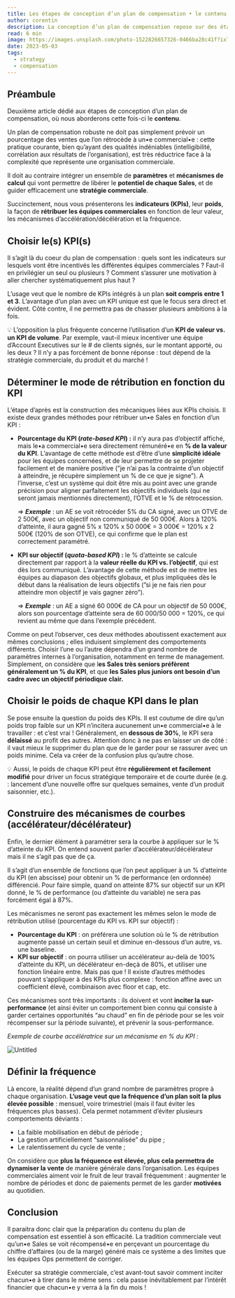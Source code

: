```yaml
---
title: Les étapes de conception d’un plan de compensation • le contenu
author: corentin
description: La conception d’un plan de compensation repose sur des étapes indispensables. En effet, nombreux sont les plans imparfaits voire inefficaces qui ont négligé certaines règles, ou qui sont fondés sur des schémas inadaptés. Voici donc une série d’articles qui vous permettra de comprendre en détail ces étapes. Dans ce second article, on aborde le sujet du contenu du plan de compensation ; les indicateurs, les méthodes de rétribution, les mécanismes de courbes, et bien d’autres sujets.
read: 6 min
image: https://images.unsplash.com/photo-1522826657326-0466ba28c41f?ixlib=rb-4.0.3&q=85&fm=jpg&crop=entropy&cs=srgb&w=1200
date: 2023-05-03
tags:
  - strategy
  - compensation
---
```


## Préambule

Deuxième article dédié aux étapes de conception d’un plan de compensation, où nous aborderons cette
fois-ci le **contenu**.

Un plan de compensation robuste ne doit pas simplement prévoir un pourcentage des ventes que l’on
rétrocède à un•e commercial•e : cette pratique courante, bien qu’ayant des qualités indéniables
(intelligibilité, corrélation aux résultats de l’organisation), est très réductrice face à la
complexité que représente une organisation commerciale.

Il doit au contraire intégrer un ensemble de **paramètres** et **mécanismes de calcul** qui vont
permettre de libérer le **potentiel de chaque Sales**, et de guider efficacement une **stratégie
commerciale**.

Succinctement, nous vous présenterons les **indicateurs (KPIs)**, leur **poids**, la façon de
**rétribuer les équipes commerciales** en fonction de leur valeur, les mécanismes
d’accélération/décélération et la fréquence.

## Choisir le(s) KPI(s)

Il s’agit là du coeur du plan de compensation : quels sont les indicateurs sur lesquels vont être
incentivés les différentes équipes commerciales ? Faut-il en privilégier un seul ou plusieurs ?
Comment s’assurer une motivation à aller chercher systématiquement plus haut ?

L’usage veut que le nombre de KPIs intégrés à un plan **soit compris entre 1 et 3**. L’avantage d’un
plan avec un KPI unique est que le focus sera direct et évident. Côté contre, il ne permettra pas de
chasser plusieurs ambitions à la fois.

💡 L’opposition la plus fréquente concerne l’utilisation d’un **KPI de valeur vs. un KPI de
volume**. Par exemple, vaut-il mieux incentiver une équipe d’Account Executives sur le # de
clients signés, sur le montant apporté, ou les deux ? Il n’y a pas forcément de bonne réponse :
tout dépend de la stratégie commerciale, du produit et du marché !

## Déterminer le mode de rétribution en fonction du KPI

L’étape d’après est la construction des mécaniques liées aux KPIs choisis. Il existe deux grandes
méthodes pour rétribuer un•e Sales en fonction d’un KPI :

- **Pourcentage du KPI (_rate-based KPI_) :** il n’y aura pas d’objectif affiché, mais le•a
  commercial•e sera directement rémunéré•e en **% de la valeur du KPI**. L’avantage de cette méthode
  est d’être d’une **simplicité idéale** pour les équipes concernées, et de leur permettre de se
  projeter facilement et de manière positive (”je n’ai pas la contrainte d’un objectif à atteindre,
  je récupère simplement un % de ce que je signe”). A l’inverse, c’est un système qui doit être mis
  au point avec une grande précision pour aligner parfaitement les objectifs individuels (qui ne
  seront jamais mentionnés directement), l’OTVE et le % de rétrocession.

  ⇒ **_Exemple_** : un AE se voit rétrocéder 5% du CA signé, avec un OTVE de 2 500€, avec un
  objectif non communiqué de 50 000€. Alors à 120% d’atteinte, il aura gagné 5% x 120% x 50 000€ = 3
  000€ = 120% x 2 500€ (120% de son OTVE), ce qui confirme que le plan est correctement paramétré.

- **KPI sur objectif (_quota-based KPI_) :** le % d’atteinte se calcule directement par rapport à la
  **valeur réelle du KPI vs. l’objectif**, qui est dès lors communiqué. L’avantage de cette méthode
  est de mettre les équipes au diapason des objectifs globaux, et plus impliquées dès le début dans
  la réalisation de leurs objectifs (”si je ne fais rien pour atteindre mon objectif je vais gagner
  zéro”).

  ⇒ **_Exemple_** : un AE a signé 60 000€ de CA pour un objectif de 50 000€, alors son pourcentage
  d’atteinte sera de 60 000/50 000 = 120%, ce qui revient au même que dans l’exemple précédent.

Comme on peut l’observer, ces deux méthodes aboutissent exactement aux mêmes conclusions ; elles
induisent simplement des comportements différents. Choisir l’une ou l’autre dépendra d’un grand
nombre de paramètres internes à l’organisation, notamment en terme de management. Simplement, on
considère que l**es Sales très seniors préfèrent généralement un % du KPI**, et que **les Sales plus
juniors ont besoin d’un cadre avec un objectif périodique clair.**

## Choisir le poids de chaque KPI dans le plan

Se pose ensuite la question du poids des KPIs. Il est coutume de dire qu’un poids trop faible sur un
KPI n’incitera aucunement un•e commercial•e à le travailler : et c’est vrai ! Généralement, en
**dessous de 30%**, le KPI sera **délaissé** au profit des autres. Attention donc à ne pas en
laisser un de côté : il vaut mieux le supprimer du plan que de le garder pour se rassurer avec un
poids minime. Cela va créer de la confusion plus qu’autre chose.

💡 Aussi, le poids de chaque KPI peut être **régulièrement et facilement modifié** pour driver un
focus stratégique temporaire et de courte durée (e.g. : lancement d’une nouvelle offre sur
quelques semaines, vente d’un produit saisonnier, etc.).

## Construire des mécanismes de courbes (accélérateur/décélérateur)

Enfin, le dernier élément à paramétrer sera la courbe à appliquer sur le % d’atteinte du KPI. On
entend souvent parler d’accélérateur/décélérateur mais il ne s’agit pas que de ça.

Il s’agit d’un ensemble de fonctions que l’on peut appliquer à un % d’atteinte du KPI (en abscisse)
pour obtenir un % de performance (en ordonnée) différencié. Pour faire simple, quand on atteinte 87%
sur objectif sur un KPI donné, le % de performance (ou d’atteinte du variable) ne sera pas forcément
égal à 87%.

Les mécanismes ne seront pas exactement les mêmes selon le mode de rétribution utilisé (pourcentage
du KPI vs. KPI sur objectif) :

- **Pourcentage du KPI** : on préférera une solution où le % de rétribution augmente passé un
  certain seuil et diminue en-dessous d’un autre, vs. une baseline.
- **KPI sur objectif** : on pourra utiliser un accélérateur au-delà de 100% d’atteinte du KPI, un
  décélérateur en-deçà de 80%, et utiliser une fonction linéaire entre. Mais pas que ! Il existe
  d’autres méthodes pouvant s’appliquer à des KPIs plus complexe : fonction affine avec un
  coefficient élevé, combinaison avec floor et cap, etc.

Ces mécanismes sont très importants : ils doivent et vont **inciter la sur-performance** (et ainsi
éviter un comportement bien connu qui consiste à garder certaines opportunités “au chaud” en fin de
période pour se les voir récompenser sur la période suivante), et prévenir la sous-performance.

_Exemple de courbe accélératrice sur un mécanisme en % du KPI :_

![Untitled](/posts/8/1.png)

## Définir la fréquence

Là encore, la réalité dépend d’un grand nombre de paramètres propre à chaque organisation. **L’usage
veut que la fréquence d’un plan soit la plus élevée possible** : mensuel, voire trimestriel (mais il
faut éviter les fréquences plus basses). Cela permet notamment d’éviter plusieurs comportements
déviants :

- La faible mobilisation en début de période ;
- La gestion artificiellement “saisonnalisée” du pipe ;
- Le ralentissement du cycle de vente ;

On considère que **plus la fréquence est élevée, plus cela permettra de dynamiser la vente** de
manière générale dans l’organisation. Les équipes commerciales aiment voir le fruit de leur travail
fréquemment : augmenter le nombre de périodes et donc de paiements permet de les garder **motivées**
au quotidien.

## Conclusion

Il paraitra donc clair que la préparation du contenu du plan de compensation est essentiel à son
efficacité. La tradition commerciale veut qu’un•e Sales se voit récompensé•e en perçevant un
pourcentage du chiffre d’affaires (ou de la marge) généré mais ce système a des limites que les
équipes Ops permettent de corriger.

Exécuter sa stratégie commerciale, c’est avant-tout savoir comment inciter chacun•e à tirer dans le
même sens : cela passe inévitablement par l’intérêt financier que chacun•e y verra à la fin du mois !
